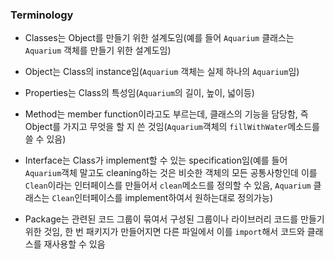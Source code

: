 ### Terminology
- Classes는 Object를 만들기 위한 설계도임(예를 들어 `Aquarium` 클래스는 `Aquarium` 객체를 만들기 위한 설계도임)

- Object는 Class의 instance임(`Aquarium` 객체는 실제 하나의 `Aquarium`임)

- Properties는 Class의 특성임(`Aquarium`의 길이, 높이, 넓이등)

- Method는 member function이라고도 부르는데, 클래스의 기능을 담당함, 즉 Object를 가지고 무엇을 할 지 쓴 것임(`Aquarium`객체의 `fillWithWater`메소드를 쓸 수 있음)

- Interface는 Class가 implement할 수 있는 specification임(예를 들어 `Aquarium`객체 말고도 cleaning하는 것은 비슷한 객체의 모든 공통사항인데 이를 `Clean`이라는 인터페이스를 만들어서 `clean`메소드를 정의할 수 있음, `Aquarium` 클래스는 `Clean`인터페이스를 implement하여서 원하는대로 정의가능)

- Package는 관련된 코드 그룹이 묶여서 구성된 그룹이나 라이브러리 코드를 만들기 위한 것임, 한 번 패키지가 만들어지면 다른 파일에서 이를 `import`해서 코드와 클래스를 재사용할 수 있음
